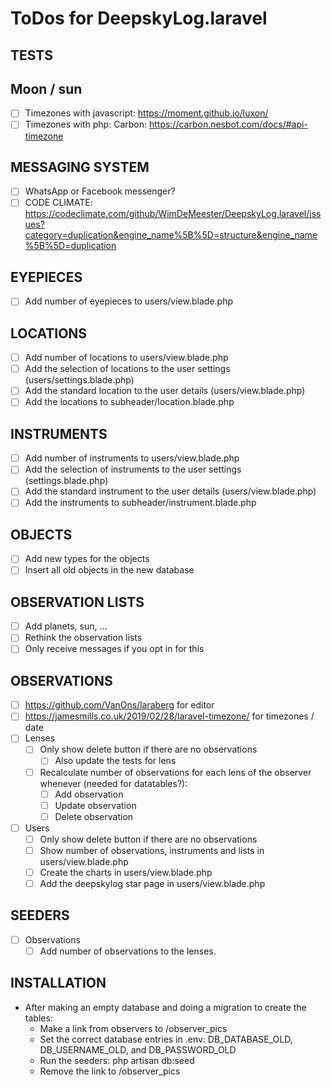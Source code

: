 # ToDos for DeepskyLog.laravel

## TESTS

## Moon / sun

+ [ ] Timezones with javascript: https://moment.github.io/luxon/
+ [ ] Timezones with php: Carbon: https://carbon.nesbot.com/docs/#api-timezone

## MESSAGING SYSTEM

+ [ ] WhatsApp or Facebook messenger?
+ [ ] CODE CLIMATE: https://codeclimate.com/github/WimDeMeester/DeepskyLog.laravel/issues?category=duplication&engine_name%5B%5D=structure&engine_name%5B%5D=duplication

## EYEPIECES

+ [ ] Add number of eyepieces to users/view.blade.php

## LOCATIONS

+ [ ] Add number of locations to users/view.blade.php
+ [ ] Add the selection of locations to the user settings (users/settings.blade.php)
+ [ ] Add the standard location to the user details (users/view.blade.php)
+ [ ] Add the locations to subheader/location.blade.php

## INSTRUMENTS

+ [ ] Add number of instruments to users/view.blade.php
+ [ ] Add the selection of instruments to the user settings (settings.blade.php)
+ [ ] Add the standard instrument to the user details (users/view.blade.php)
+ [ ] Add the instruments to subheader/instrument.blade.php

## OBJECTS

+ [ ] Add new types for the objects
+ [ ] Insert all old objects in the new database

## OBSERVATION LISTS

+ [ ] Add planets, sun, ...
+ [ ] Rethink the observation lists
+ [ ] Only receive messages if you opt in for this

## OBSERVATIONS

+ [ ] https://github.com/VanOns/laraberg for editor
+ [ ] https://jamesmills.co.uk/2019/02/28/laravel-timezone/ for timezones / date
+ [ ] Lenses
  + [ ] Only show delete button if there are no observations
    + [ ] Also update the tests for lens
  + [ ] Recalculate number of observations for each lens of the observer whenever (needed for datatables?):
    + [ ] Add observation
    + [ ] Update observation
    + [ ] Delete observation
+ [ ] Users
  + [ ] Only show delete button if there are no observations
  + [ ] Show number of observations, instruments and lists in users/view.blade.php
  + [ ] Create the charts in users/view.blade.php
  + [ ] Add the deepskylog star page in users/view.blade.php

## SEEDERS

+ [ ] Observations
  + [ ] Add number of observations to the lenses.

## INSTALLATION

+ After making an empty database and doing a migration to create the tables:
  + Make a link from observers to /observer_pics
  + Set the correct database entries in .env: DB_DATABASE_OLD, DB_USERNAME_OLD, and
DB_PASSWORD_OLD
  + Run the seeders: php artisan db:seed
  + Remove the link to /observer_pics
